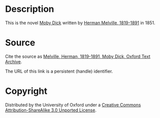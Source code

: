 # Description

This is the novel
[Moby Dick](https://en.wikipedia.org/wiki/Moby-Dick)
written by
[Herman Melville, 1819-1891](https://en.wikipedia.org/wiki/Herman_Melville)
in 1851.

# Source

Cite the source as
[Melville, Herman, 1819-1891, Moby Dick, Oxford Text Archive](http://hdl.handle.net/20.500.12024/3049.).

The URL of this link is a persistent (handle) identifier.

# Copyright

Distributed by the University of Oxford under a
[Creative Commons Attribution-ShareAlike 3.0 Unported License](https://creativecommons.org/licenses/by-sa/3.0/).
